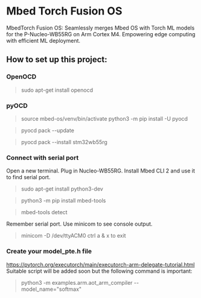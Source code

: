 # Mbed Torch Fusion OS
MbedTorch Fusion OS: Seamlessly merges Mbed OS with Torch ML models for the P-Nucleo-WB55RG on Arm Cortex M4. Empowering edge computing with efficient ML deployment.

## How to set up this project:
### OpenOCD
> sudo apt-get install openocd

### pyOCD
> source mbed-os/venv/bin/activate
> python3 -m pip install -U pyocd

> pyocd pack --update

> pyocd pack --install stm32wb55rg

### Connect with serial port
Open a new terminal. Plug in Nucleo-WB55RG. Install Mbed CLI 2 and use it to find serial port.
> sudo apt-get install python3-dev

> python3 -m pip install mbed-tools

> mbed-tools detect

Remember serial port. Use minicom to see console output. 
> minicom -D /dev/ttyACM0
ctrl a & x to exit

### Create your model_pte.h file
https://pytorch.org/executorch/main/executorch-arm-delegate-tutorial.html
Suitable script will be added soon but the following command is important:
> python3 -m examples.arm.aot_arm_compiler --model_name="softmax"
